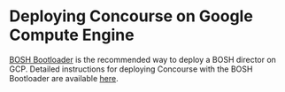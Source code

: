 # Deploying Concourse on Google Compute Engine

[BOSH Bootloader](https://github.com/cloudfoundry/bosh-bootloader) is the recommended way to deploy a BOSH director on GCP. Detailed instructions for deploying Concourse with the BOSH Bootloader are available [here](https://github.com/cloudfoundry/bosh-bootloader/blob/master/docs/concourse.md).
